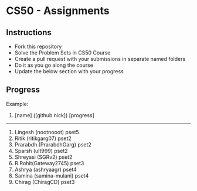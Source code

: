 # CS50 - Assignments

## Instructions

- Fork this repository
- Solve the Problem Sets in CS50 Course
- Create a pull request with your submissions in separate named folders
- Do it as you go along the course
- Update the below section with your progress

## Progress

Example:

1. [name] ([github nick]) [progress]

___________________________________________________

1. Lingesh (nootnooot) pset5
2. Ritik (ritikgarg07) pset2
3. Prarabdh (PrarabdhGarg) pset2
4. Sparsh (ult999) pset2
5. Shreyasi (SGRv2) pset2
6. R.Rohit(Gateway2745) pset3
7. Ashrya (ashryaagr) pset4
8. Samina (samina-mulani) pset4
9. Chirag (ChiragCD) pset3
